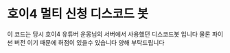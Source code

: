 # 호이4 멀티 신청 디스코드 봇
이 코드는 당시 호이4 유튜버 운몽님의 서버에서 사용했던 디스코드봇 입니다 물론 파이썬 버전 이기 때문에 허점이 있을수 있습니다 양해 부탁드립니다
